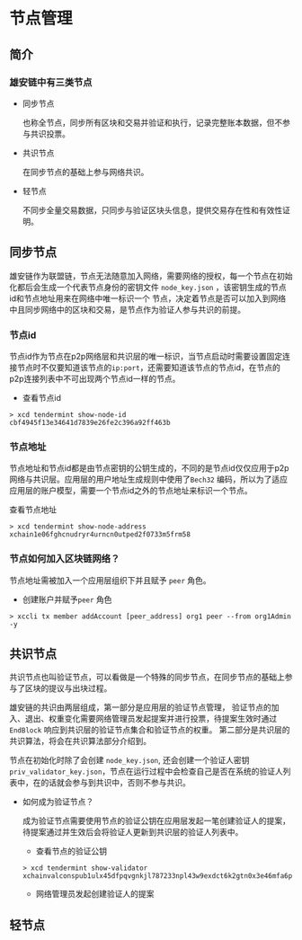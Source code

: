 # 节点管理

## 简介
### 雄安链中有三类节点 
   - 同步节点
      
      也称全节点，同步所有区块和交易并验证和执行，记录完整账本数据，但不参与共识投票。 
   - 共识节点
  
      在同步节点的基础上参与网络共识。
   - 轻节点
  
      不同步全量交易数据，只同步与验证区块头信息，提供交易存在性和有效性证明。
## 同步节点

雄安链作为联盟链，节点无法随意加入网络，需要网络的授权，每一个节点在初始化都后会生成一个代表节点身份的密钥文件 `node_key.json` ，该密钥生成的节点id和节点地址用来在网络中唯一标识一个
节点，决定着节点是否可以加入到网络中且同步网络中的区块和交易，是节点作为验证人参与共识的前提。

### 节点id
   
节点id作为节点在p2p网络层和共识层的唯一标识，当节点启动时需要设置固定连接节点时不仅要知道该节点的`ip:port`，还需要知道该节点的节点id，在节点的p2p连接列表中不可出现两个节点id一样的节点。
- 查看节点id
```shell script
> xcd tendermint show-node-id
cbf4945f13e34641d7839e26fe2c396a92ff463b
```
### 节点地址

节点地址和节点id都是由节点密钥的公钥生成的，不同的是节点id仅仅应用于p2p网络与共识层。应用层的用户地址生成规则中使用了`Bech32` 编码，所以为了适应应用层的账户模型，需要一个节点id之外的节点地址来标识一个节点。

查看节点地址
```shell script
> xcd tendermint show-node-address
xchain1e06fghcnudryr4urncn0utped2f0733m5frm58
```

### 节点如何加入区块链网络？

节点地址需被加入一个应用层组织下并且赋予 `peer` 角色。     
- 创建账户并赋予`peer` 角色
```shell script
> xccli tx member addAccount [peer_address] org1 peer --from org1Admin -y
```

## 共识节点
共识节点也叫验证节点，可以看做是一个特殊的同步节点，在同步节点的基础上参与了区块的提议与出块过程。

雄安链的共识由两层组成，第一部分是应用层的验证节点管理， 验证节点的加入、退出、权重变化需要网络管理员发起提案并进行投票，待提案生效时通过 `EndBlock` 响应到共识层的验证节点集合和验证节点的权重。
第二部分是共识层的共识算法，将会在共识算法部分介绍到。

节点在初始化时除了会创建 `node_key.json`, 还会创建一个验证人密钥 `priv_validator_key.json`，节点在运行过程中会检查自己是否在系统的验证人列表中，在的话就会参与到共识中，否则不参与共识。

- 如何成为验证节点？
  
  成为验证节点需要使用节点的验证公钥在应用层发起一笔创建验证人的提案，待提案通过并生效后会将验证人更新到共识层的验证人列表中。
  
  - 查看节点的验证公钥
  ```shell script
  > xcd tendermint show-validator
  xchainvalconspub1ulx45dfpqvgnkjl787233npl43w9exdct6k2gtn0x3e46mfa6pu357hcez0wk3ej355
  ```
  - 网络管理员发起创建验证人的提案
## 轻节点

